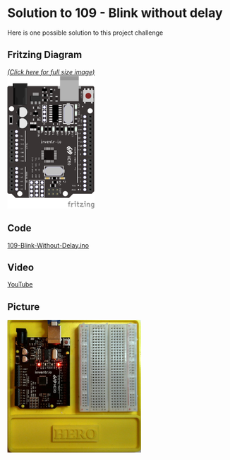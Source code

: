 # Solution to 109 - Blink without delay
Here is one possible solution to this project challenge

## Fritzing Diagram
<i>[(Click here for full size image)](109-Blink-Without-Delay_bb.png)</i><br>
<img src="109-Blink-Without-Delay_bb.png" height="300">

## Code
[109-Blink-Without-Delay.ino](109-Blink-Without-Delay.ino)

## Video
[YouTube](https://youtu.be/SRi2S36e7MQ)

## Picture
<img src="109-Blink-Without-Delay-Picture.jpg" height="300">
